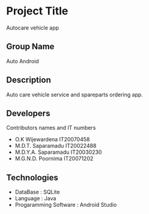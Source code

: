 # Project Title

Autocare vehicle app
## Group Name

Auto Android

## Description

Auto care vehicle service and spareparts ordering app.


## Developers

Contributors names and IT numbers

* O.K Wijewardena IT20070458 
* M.D.T. Saparamadu IT20022488
* M.D.Y.A. Saparamadu IT20030230
* M.G.N.D. Poornima IT20071202

## Technologies

* DataBase : SQLite
* Language : Java
* Progaramming Software : Android Studio
 
 
